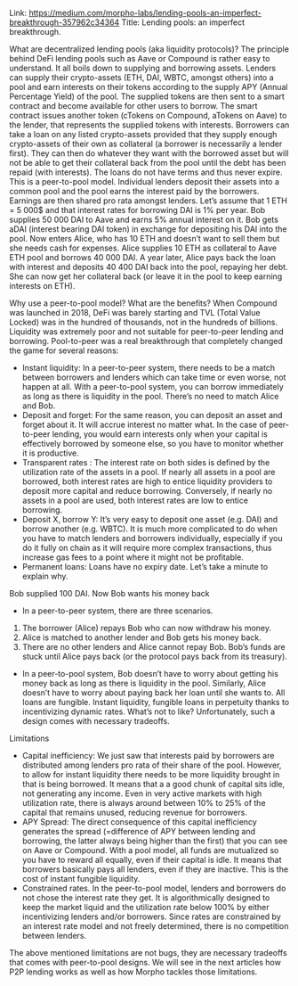 Link: https://medium.com/morpho-labs/lending-pools-an-imperfect-breakthrough-357962c34364
Title: Lending pools: an imperfect breakthrough.

What are decentralized lending pools (aka liquidity protocols)?
The principle behind DeFi lending pools such as Aave or Compound is rather easy to understand. It all boils down to supplying and borrowing assets.
Lenders can supply their crypto-assets (ETH, DAI, WBTC, amongst others) into a pool and earn interests on their tokens according to the supply APY (Annual Percentage Yield) of the pool. The supplied tokens are then sent to a smart contract and become available for other users to borrow. The smart contract issues another token (cTokens on Compound, aTokens on Aave) to the lender, that represents the supplied tokens with interests.
Borrowers can take a loan on any listed crypto-assets provided that they supply enough crypto-assets of their own as collateral (a borrower is necessarily a lender first). They can then do whatever they want with the borrowed asset but will not be able to get their collateral back from the pool until the debt has been repaid (with interests). The loans do not have terms and thus never expire.
This is a peer-to-pool model. Individual lenders deposit their assets into a common pool and the pool earns the interest paid by the borrowers. Earnings are then shared pro rata amongst lenders.
Let’s assume that 1 ETH = 5 000$ and that interest rates for borrowing DAI is 1% per year. Bob supplies 50 000 DAI to Aave and earns 5% annual interest on it. Bob gets aDAI (interest bearing DAI token) in exchange for depositing his DAI into the pool. Now enters Alice, who has 10 ETH and doesn’t want to sell them but she needs cash for expenses. Alice supplies 10 ETH as collateral to Aave ETH pool and borrows 40 000 DAI. A year later, Alice pays back the loan with interest and deposits 40 400 DAI back into the pool, repaying her debt. She can now get her collateral back (or leave it in the pool to keep earning interests on ETH).

Why use a peer-to-pool model? What are the benefits?
When Compound was launched in 2018, DeFi was barely starting and TVL (Total Value Locked) was in the hundred of thousands, not in the hundreds of billions. Liquidity was extremely poor and not suitable for peer-to-peer lending and borrowing. Pool-to-peer was a real breakthrough that completely changed the game for several reasons:

- Instant liquidity: In a peer-to-peer system, there needs to be a match between borrowers and lenders which can take time or even worse, not happen at all. With a peer-to-pool system, you can borrow immediately as long as there is liquidity in the pool. There’s no need to match Alice and Bob.
- Deposit and forget: For the same reason, you can deposit an asset and forget about it. It will accrue interest no matter what. In the case of peer-to-peer lending, you would earn interests only when your capital is effectively borrowed by someone else, so you have to monitor whether it is productive.
- Transparent rates : The interest rate on both sides is defined by the utilization rate of the assets in a pool. If nearly all assets in a pool are borrowed, both interest rates are high to entice liquidity providers to deposit more capital and reduce borrowing. Conversely, if nearly no assets in a pool are used, both interest rates are low to entice borrowing.
- Deposit X, borrow Y: It’s very easy to deposit one asset (e.g. DAI) and borrow another (e.g. WBTC). It is much more complicated to do when you have to match lenders and borrowers individually, especially if you do it fully on chain as it will require more complex transactions, thus increase gas fees to a point where it might not be profitable.
- Permanent loans: Loans have no expiry date. Let’s take a minute to explain why.

Bob supplied 100 DAI. Now Bob wants his money back

- In a peer-to-peer system, there are three scenarios.

1. The borrower (Alice) repays Bob who can now withdraw his money.
2. Alice is matched to another lender and Bob gets his money back.
3. There are no other lenders and Alice cannot repay Bob. Bob’s funds are stuck until Alice pays back (or the protocol pays back from its treasury).

- In a peer-to-pool system, Bob doesn’t have to worry about getting his money back as long as there is liquidity in the pool. Similarly, Alice doesn’t have to worry about paying back her loan until she wants to. All loans are fungible.
  Instant liquidity, fungible loans in perpetuity thanks to incentivizing dynamic rates. What’s not to like? Unfortunately, such a design comes with necessary tradeoffs.

Limitations

- Capital inefficiency: We just saw that interests paid by borrowers are distributed among lenders pro rata of their share of the pool. However, to allow for instant liquidity there needs to be more liquidity brought in that is being borrowed. It means that a a good chunk of capital sits idle, not generating any income. Even in very active markets with high utilization rate, there is always around between 10% to 25% of the capital that remains unused, reducing revenue for borrowers.
- APY Spread: The direct consequence of this capital inefficiency generates the spread (=difference of APY between lending and borrowing, the latter always being higher than the first) that you can see on Aave or Compound. With a pool model, all funds are mutualized so you have to reward all equally, even if their capital is idle. It means that borrowers basically pays all lenders, even if they are inactive. This is the cost of instant fungible liquidity.
- Constrained rates. In the peer-to-pool model, lenders and borrowers do not chose the interest rate they get. It is algorithmically designed to keep the market liquid and the utilization rate below 100% by either incentivizing lenders and/or borrowers. Since rates are constrained by an interest rate model and not freely determined, there is no competition between lenders.

The above mentioned limitations are not bugs, they are necessary tradeoffs that comes with peer-to-pool designs. We will see in the next articles how P2P lending works as well as how Morpho tackles those limitations.
